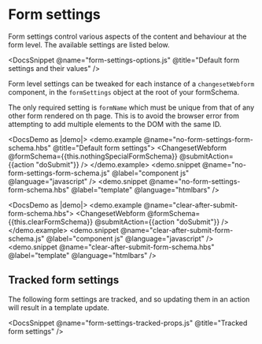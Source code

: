 # Form settings

Form settings control various aspects of the content and behaviour at the form level. The available settings are listed below.

<DocsSnippet @name="form-settings-options.js" @title="Default form settings and their values" />

Form level settings can be tweaked for each instance of a `changesetWebform` component, in the `formSettings` object at the root of your formSchema.

The only required setting is `formName` which must be unique from that of any other form rendered on th page. This is to avoid the browser error from attempting to add multiple elements to the DOM with the same ID.

<DocsDemo as |demo|>
  <demo.example @name="no-form-settings-form-schema.hbs" @title="Default form settings">
    <ChangesetWebform @formSchema={{this.nothingSpecialFormSchema}} @submitAction={{action "doSubmit"}} />
  </demo.example>
  <demo.snippet @name="no-form-settings-form-schema.js" @label="component js" @language="javascript" />
  <demo.snippet @name="no-form-settings-form-schema.hbs" @label="template" @language="htmlbars" />
</DocsDemo>



<DocsDemo as |demo|>
  <demo.example @name="clear-after-submit-form-schema.hbs">
    <ChangesetWebform @formSchema={{this.clearFormSchema}} @submitAction={{action "doSubmit"}} />
  </demo.example>
  <demo.snippet @name="clear-after-submit-form-schema.js" @label="component js" @language="javascript" />
  <demo.snippet @name="clear-after-submit-form-schema.hbs" @label="template" @language="htmlbars" />
</DocsDemo>

## Tracked form settings

The following form settings are tracked, and so updating them in an action will result in a template update. 

<DocsSnippet @name="form-settings-tracked-props.js" @title="Tracked form settings" />



